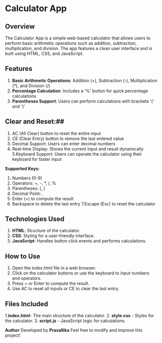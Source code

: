 # Calculator App #

## Overview ##
The Calculator App is a simple web-based calculator that allows users to perform basic arithmetic operations such as addition, subtraction, multiplication, and division. The app features a clean user interface and is built using HTML, CSS, and JavaScript.

## Features ##
1. **Basic Arithmetic Operations**: Addition (+), Subtraction (-), Multiplication (*), and Division (/)
2. **Percentage Calculation**: Includes a '%' button for quick percentage calculations
3. **Parentheses Support**: Users can perform calculations with brackets '(' and ')'

## Clear and Reset:##
1. AC (All Clear) button to reset the entire input
2. CE (Clear Entry) button to remove the last entered value
3. Decimal Support: Users can enter decimal numbers
4. Real-time Display: Shows the current input and result dynamically
5.Keyboard Support: Users can operate the calculator using their keyboard for faster input

**Supported Keys:**
1. Numbers (0-9)
2. Operators: +, -, *, /, %
3. Parentheses: (, )
4. Decimal Point: .
5. Enter (=) to compute the result
6. Backspace to delete the last entry
7.Escape (Esc) to reset the calculator

## Technologies Used ##
1. **HTML**: Structure of the calculator.
2. **CSS**: Styling for a user-friendly interface.
3. **JavaScript**: Handles button click events and performs calculations.

## How to Use ##
1. Open the index.html file in a web browser.
2. Click on the calculator buttons or use the keyboard to input numbers and operators.
3. Press = or Enter to compute the result.
4. Use AC to reset all inputs or CE to clear the last entry.

## Files Included ##
1.**index.html**- The main structure of the calculator.
2. **style.css** - Styles for the calculator.
3. **script.js** - JavaScript logic for calculations.

 
**Author**
Developed by **Pravallika**
Feel free to modify and improve this project!

